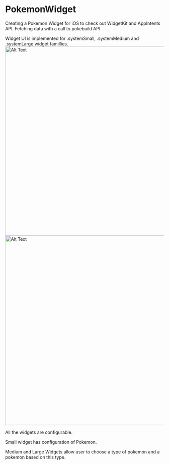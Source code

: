 # PokemonWidget
Creating a Pokemon Widget for iOS to check out WidgetKit and AppIntents API. Fetching data with a call to pokebuild API.

Widget UI is implemented for .systemSmall, .systemMedium and .systemLarge widget famillies.
<img src="https://github.com/katebrr/PokemonWidget/assets/27740069/b52814f8-2f8d-4d62-a645-07afe37fe8fd" alt="Alt Text" height="600" />
<img src="https://github.com/katebrr/PokemonWidget/assets/27740069/49e3873f-8d8c-421d-aeb1-dfe9a7829d8c" alt="Alt Text" height="600" />

All the widgets are configurable.

Small widget has configuration of Pokemon.

Medium and Large Widgets allow user to choose a type of pokemon and a pokemon based on this type.
